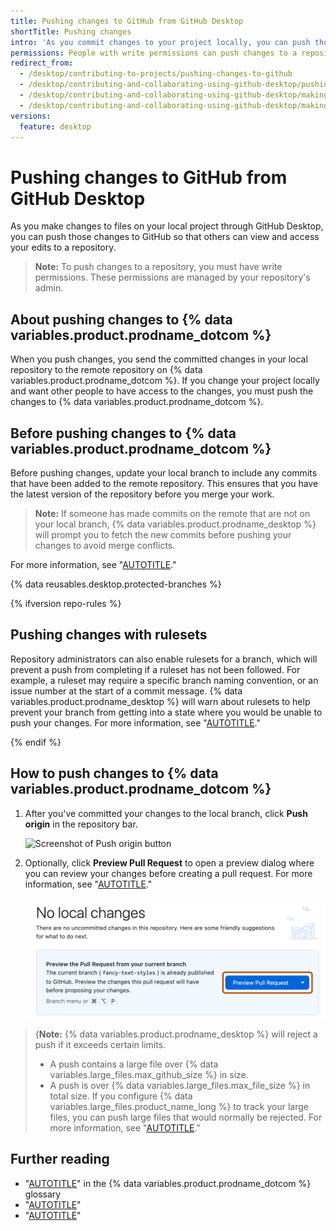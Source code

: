 ```yaml
---
title: Pushing changes to GitHub from GitHub Desktop
shortTitle: Pushing changes
intro: 'As you commit changes to your project locally, you can push those changes to {% data variables.product.prodname_dotcom %} from {% data variables.product.prodname_desktop %} so that others may access them from the remote repository.'
permissions: People with write permissions can push changes to a repository.
redirect_from:
  - /desktop/contributing-to-projects/pushing-changes-to-github
  - /desktop/contributing-and-collaborating-using-github-desktop/pushing-changes-to-github
  - /desktop/contributing-and-collaborating-using-github-desktop/making-changes-in-a-branch/pushing-changes-to-github
  - /desktop/contributing-and-collaborating-using-github-desktop/making-changes-in-a-branch/pushing-changes-to-github-from-github-desktop
versions:
  feature: desktop
---
```

# Pushing changes to GitHub from GitHub Desktop
As you make changes to files on your local project through GitHub Desktop, you can push those changes to GitHub so that others can view and access your edits to a repository.

> **Note:** To push changes to a repository, you must have write permissions. These permissions are managed by your repository's admin.

## About pushing changes to {% data variables.product.prodname_dotcom %}
When you push changes, you send the committed changes in your local repository to the remote repository on {% data variables.product.prodname_dotcom %}. If you change your project locally and want other people to have access to the changes, you must push the changes to {% data variables.product.prodname_dotcom %}.

## Before pushing changes to {% data variables.product.prodname_dotcom %}
Before pushing changes, update your local branch to include any commits that have been added to the remote repository. This ensures that you have the latest version of the repository before you merge your work.
> **Note:** If someone has made commits on the remote that are not on your local branch, {% data variables.product.prodname_desktop %} will prompt you to fetch the new commits before pushing your changes to avoid merge conflicts.

For more information, see "[AUTOTITLE](/desktop/working-with-your-remote-repository-on-github-or-github-enterprise/syncing-your-branch-in-github-desktop)."

{% data reusables.desktop.protected-branches %}

{% ifversion repo-rules %}

## Pushing changes with rulesets
Repository administrators can also enable rulesets for a branch, which will prevent a push from completing if a ruleset has not been followed. For example, a ruleset may require a specific branch naming convention, or an issue number at the start of a commit message. {% data variables.product.prodname_desktop %} will warn about rulesets to help prevent your branch from getting into a state where you would be unable to push your changes. For more information, see "[AUTOTITLE](/repositories/configuring-branches-and-merges-in-your-repository/managing-rulesets/about-rulesets)."

{% endif %}

## How to push changes to {% data variables.product.prodname_dotcom %}

1. After you've committed your changes to the local branch, click **Push origin** in the repository bar.

   ![Screenshot of **Push origin** button](https://docs.github.com/assets/cb-17787/mw-1440/images/help/desktop/push-to-origin.webp)



2. Optionally, click **Preview Pull Request** to open a preview dialog where you can review your changes before creating a pull request. For more information, see "[AUTOTITLE](/desktop/working-with-your-remote-repository-on-github-or-github-enterprise/creating-an-issue-or-pull-request-from-github-desktop)."

   ![Screenshot of the "No local changes" view. A button, labeled "Preview Pull Request", is highlighted with an orange outline.](/assets/images/help/desktop/mac-preview-pull-request.png)



>{**Note:** {% data variables.product.prodname_desktop %} will reject a push if it exceeds certain limits.
>* A push contains a large file over {% data variables.large_files.max_github_size %} in size.
>* A push is over {% data variables.large_files.max_file_size %} in total size.
>If you configure {% data variables.large_files.product_name_long %} to track your large files, you can push large files that would normally be rejected. For more information, see "[AUTOTITLE](/desktop/configuring-and-customizing-github-desktop/about-git-large-file-storage-and-github-desktop)."



## Further reading

* "[AUTOTITLE](/get-started/learning-about-github/github-glossary#push)" in the {% data variables.product.prodname_dotcom %} glossary
* "[AUTOTITLE](/desktop/making-changes-in-a-branch/committing-and-reviewing-changes-to-your-project-in-github-desktop)"
* "[AUTOTITLE](/get-started/using-git)"
